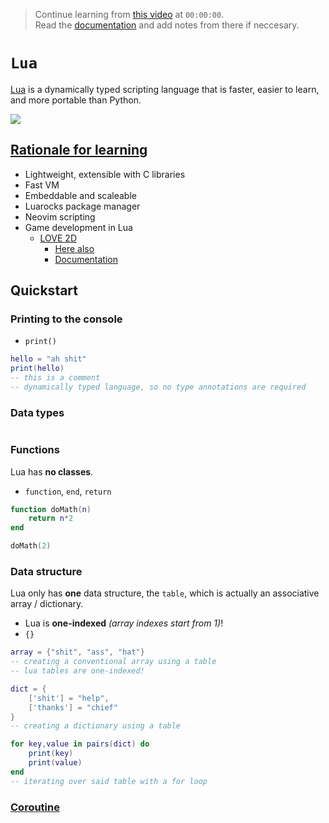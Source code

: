 > Continue learning from [this video](https://www.youtube.com/watch?v=1srFmjt1Ib0) at `00:00:00`.  
> Read the [documentation](https://www.lua.org/start.html) and add notes from there if neccesary.  

# `Lua`

[Lua](https://insights.stackoverflow.com/survey/2018/#most-loved-dreaded-and-wanted) is a dynamically typed scripting language that is faster, easier to learn, and more portable than Python.

![](https://cdn.icon-icons.com/icons2/2699/PNG/512/lua_logo_icon_168117.png)

## [Rationale for learning](https://www.quora.com/What-is-the-Lua-programming-language-used-for-Is-it-still-used-in-these-days)

* Lightweight, extensible with C libraries
* Fast VM
* Embeddable and scaleable 
* Luarocks package manager
* Neovim scripting
* Game development in Lua 
    * [LOVE 2D](https://youtu.be/I549C6SmUnk)
        * [Here also](https://youtu.be/ZQCky-_Ad5Y)
        * [Documentation](https://www.lua.org/)

## Quickstart

### Printing to the console

* `print()`

```lua
hello = "ah shit"
print(hello)
-- this is a comment
-- dynamically typed language, so no type annotations are required
```

### Data types

```lua

```

### Functions

Lua has **no classes**.

* `function`, `end`, `return`

```lua
function doMath(n)
    return n*2
end 

doMath(2)
```

### Data structure

Lua only has **one** data structure, the `table`, which is actually an associative array / dictionary.

* Lua is **one-indexed** *(array indexes start from 1)*!
* `{}`

```lua
array = {"shit", "ass", "hat"}
-- creating a conventional array using a table
-- lua tables are one-indexed!

dict = {
    ['shit'] = "help",
    ['thanks'] = "chief"
}
-- creating a dictionary using a table

for key,value in pairs(dict) do
    print(key)
    print(value)
end
-- iterating over said table with a for loop
```

### [Coroutine](https://www.lua.org/pil/9.1.html)
